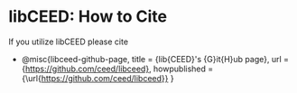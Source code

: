 # libCEED: How to Cite

If you utilize libCEED please cite

* @misc{libceed-github-page,
    title =  {lib{CEED}'s {G}it{H}ub page},
    url =    {https://github.com/ceed/libceed},
    howpublished = {\url{https://github.com/ceed/libceed}}
  }
